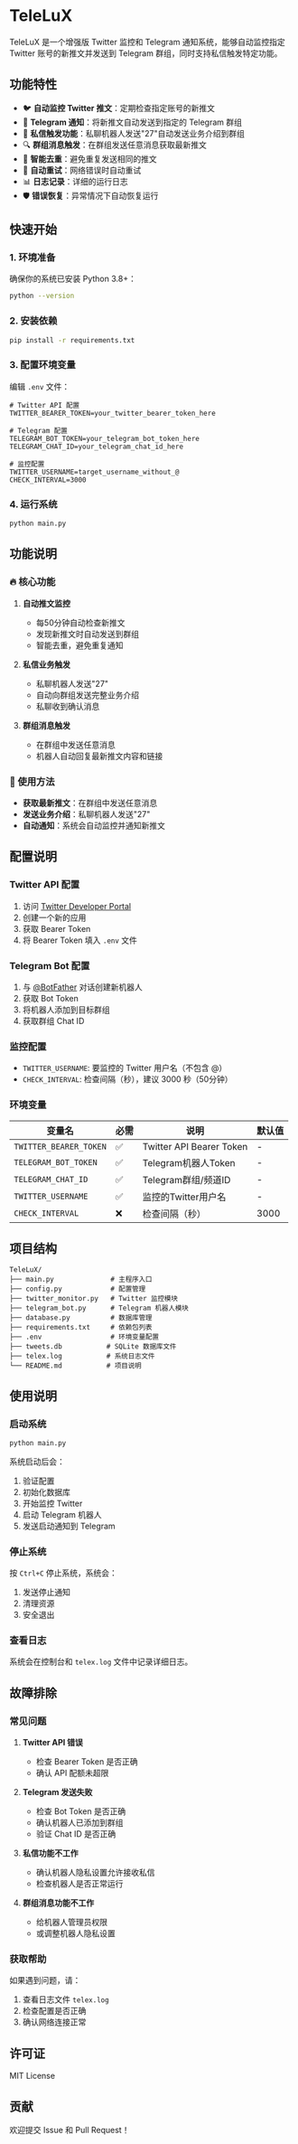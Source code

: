 # TeleLuX

TeleLuX 是一个增强版 Twitter 监控和 Telegram 通知系统，能够自动监控指定 Twitter 账号的新推文并发送到 Telegram 群组，同时支持私信触发特定功能。

## 功能特性

- 🐦 **自动监控 Twitter 推文**：定期检查指定账号的新推文
- 📱 **Telegram 通知**：将新推文自动发送到指定的 Telegram 群组
- 💬 **私信触发功能**：私聊机器人发送"27"自动发送业务介绍到群组
- 🔍 **群组消息触发**：在群组发送任意消息获取最新推文
- 💾 **智能去重**：避免重复发送相同的推文
- 🔄 **自动重试**：网络错误时自动重试
- 📊 **日志记录**：详细的运行日志
- 🛡️ **错误恢复**：异常情况下自动恢复运行

## 快速开始

### 1. 环境准备

确保你的系统已安装 Python 3.8+：

```bash
python --version
```

### 2. 安装依赖

```bash
pip install -r requirements.txt
```

### 3. 配置环境变量

编辑 `.env` 文件：

```env
# Twitter API 配置
TWITTER_BEARER_TOKEN=your_twitter_bearer_token_here

# Telegram 配置
TELEGRAM_BOT_TOKEN=your_telegram_bot_token_here
TELEGRAM_CHAT_ID=your_telegram_chat_id_here

# 监控配置
TWITTER_USERNAME=target_username_without_@
CHECK_INTERVAL=3000
```

### 4. 运行系统

```bash
python main.py
```

## 功能说明

### 🔥 核心功能

1. **自动推文监控**
   - 每50分钟自动检查新推文
   - 发现新推文时自动发送到群组
   - 智能去重，避免重复通知

2. **私信业务触发**
   - 私聊机器人发送"27"
   - 自动向群组发送完整业务介绍
   - 私聊收到确认消息

3. **群组消息触发**
   - 在群组中发送任意消息
   - 机器人自动回复最新推文内容和链接

### 🎯 使用方法

- **获取最新推文**：在群组中发送任意消息
- **发送业务介绍**：私聊机器人发送"27"
- **自动通知**：系统会自动监控并通知新推文

## 配置说明

### Twitter API 配置

1. 访问 [Twitter Developer Portal](https://developer.twitter.com/)
2. 创建一个新的应用
3. 获取 Bearer Token
4. 将 Bearer Token 填入 `.env` 文件

### Telegram Bot 配置

1. 与 [@BotFather](https://t.me/botfather) 对话创建新机器人
2. 获取 Bot Token
3. 将机器人添加到目标群组
4. 获取群组 Chat ID

### 监控配置

- `TWITTER_USERNAME`: 要监控的 Twitter 用户名（不包含 @）
- `CHECK_INTERVAL`: 检查间隔（秒），建议 3000 秒（50分钟）

### 环境变量

| 变量名 | 必需 | 说明 | 默认值 |
|--------|------|------|--------|
| `TWITTER_BEARER_TOKEN` | ✅ | Twitter API Bearer Token | - |
| `TELEGRAM_BOT_TOKEN` | ✅ | Telegram机器人Token | - |
| `TELEGRAM_CHAT_ID` | ✅ | Telegram群组/频道ID | - |
| `TWITTER_USERNAME` | ✅ | 监控的Twitter用户名 | - |
| `CHECK_INTERVAL` | ❌ | 检查间隔（秒） | 3000 |

## 项目结构

```
TeleLuX/
├── main.py              # 主程序入口
├── config.py            # 配置管理
├── twitter_monitor.py   # Twitter 监控模块
├── telegram_bot.py      # Telegram 机器人模块
├── database.py          # 数据库管理
├── requirements.txt     # 依赖包列表
├── .env                 # 环境变量配置
├── tweets.db           # SQLite 数据库文件
├── telex.log           # 系统日志文件
└── README.md           # 项目说明
```

## 使用说明

### 启动系统

```bash
python main.py
```

系统启动后会：
1. 验证配置
2. 初始化数据库
3. 开始监控 Twitter
4. 启动 Telegram 机器人
5. 发送启动通知到 Telegram

### 停止系统

按 `Ctrl+C` 停止系统，系统会：
1. 发送停止通知
2. 清理资源
3. 安全退出

### 查看日志

系统会在控制台和 `telex.log` 文件中记录详细日志。

## 故障排除

### 常见问题

1. **Twitter API 错误**
   - 检查 Bearer Token 是否正确
   - 确认 API 配额未超限

2. **Telegram 发送失败**
   - 检查 Bot Token 是否正确
   - 确认机器人已添加到群组
   - 验证 Chat ID 是否正确

3. **私信功能不工作**
   - 确认机器人隐私设置允许接收私信
   - 检查机器人是否正常运行

4. **群组消息功能不工作**
   - 给机器人管理员权限
   - 或调整机器人隐私设置

### 获取帮助

如果遇到问题，请：
1. 查看日志文件 `telex.log`
2. 检查配置是否正确
3. 确认网络连接正常

## 许可证

MIT License

## 贡献

欢迎提交 Issue 和 Pull Request！
